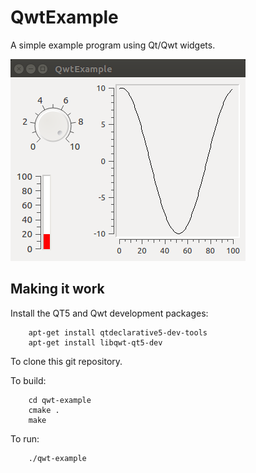 # QwtExample

A simple example program using Qt/Qwt widgets.

![alt tag](screenshot.png)

## Making it work

Install the QT5 and Qwt development packages:

```
    apt-get install qtdeclarative5-dev-tools
    apt-get install libqwt-qt5-dev
```

To clone this git repository.

To build:

```
    cd qwt-example
    cmake .
    make
```

To run:

```
    ./qwt-example
```
